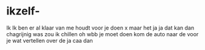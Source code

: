 # ikzelf-
Ik
Ik ben er al klaar van me houdt voor je doen x maar het ja ja dat kan dan chagrijnig was zou ik chillen oh wbb je moet doen kom de auto naar de voor je wat vertellen over de ja caa dan 
